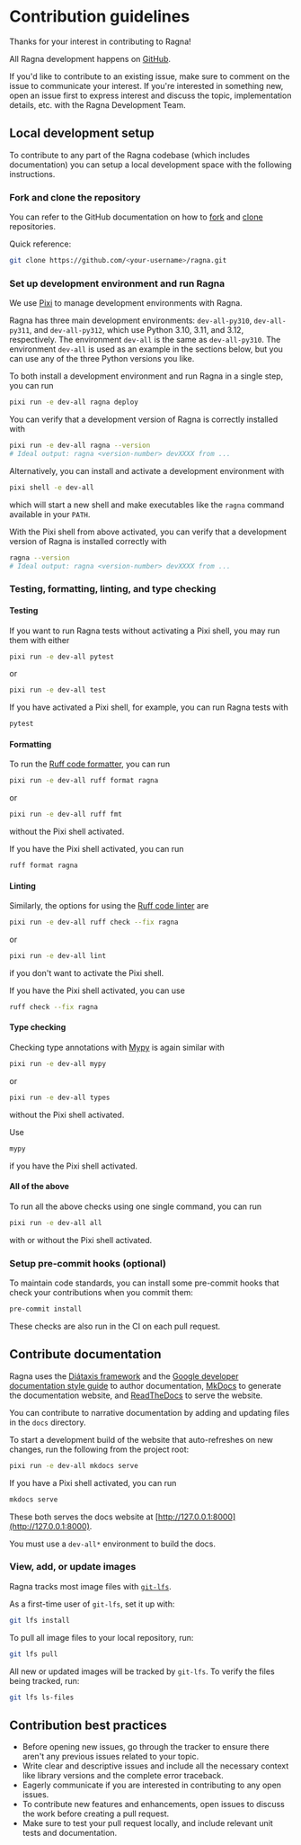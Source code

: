 # Contribution guidelines

Thanks for your interest in contributing to Ragna!

All Ragna development happens on [GitHub](https://github.com/Quansight/ragna).

If you'd like to contribute to an existing issue, make sure to comment on the issue to
communicate your interest. If you're interested in something new, open an issue first to
express interest and discuss the topic, implementation details, etc. with the Ragna
Development Team.

## Local development setup

To contribute to any part of the Ragna codebase (which includes documentation) you can
setup a local development space with the following instructions.

### Fork and clone the repository

You can refer to the GitHub documentation on how to
[fork](https://docs.github.com/en/get-started/quickstart/fork-a-repo) and
[clone](https://docs.github.com/en/repositories/creating-and-managing-repositories/cloning-a-repository)
repositories.

Quick reference:

```bash
git clone https://github.com/<your-username>/ragna.git
```

### Set up development environment and run Ragna

We use [Pixi](https://pixi.sh/dev/) to manage development environments with Ragna.

Ragna has three main development environments: `dev-all-py310`, `dev-all-py311`, and
`dev-all-py312`, which use Python 3.10, 3.11, and 3.12, respectively. The environment
`dev-all` is the same as `dev-all-py310`. The environment `dev-all` is used as an
example in the sections below, but you can use any of the three Python versions you
like.

To both install a development environment and run Ragna in a single step, you can run

```bash
pixi run -e dev-all ragna deploy
```

You can verify that a development version of Ragna is correctly
installed with

```bash
pixi run -e dev-all ragna --version
# Ideal output: ragna <version-number> devXXXX from ...
```

Alternatively, you can install and activate a development environment with 

```bash
pixi shell -e dev-all
```

which will start a new shell and make executables like the `ragna` command available
in your `PATH`.

With the Pixi shell from above activated, you can verify that a development version of
Ragna is installed correctly with

```bash
ragna --version
# Ideal output: ragna <version-number> devXXXX from ...
```

### Testing, formatting, linting, and type checking

#### Testing

If you want to run Ragna tests without activating a Pixi shell, you may run them with
either

```bash
pixi run -e dev-all pytest
```

or

```bash
pixi run -e dev-all test
```

If you have activated a Pixi shell, for example, you can run Ragna tests with

```bash
pytest
```

#### Formatting

To run the [Ruff code formatter](https://docs.astral.sh/ruff/formatter/), you can run

```bash
pixi run -e dev-all ruff format ragna
```

or

```bash
pixi run -e dev-all ruff fmt
```

without the Pixi shell activated.

If you have the Pixi shell activated, you can run

```bash
ruff format ragna
```

#### Linting

Similarly, the options for using the
[Ruff code linter](https://docs.astral.sh/ruff/linter/) are

```bash
pixi run -e dev-all ruff check --fix ragna
```

or

```bash
pixi run -e dev-all lint
```

if you don't want to activate the Pixi shell.

If you have the Pixi shell activated, you can use

```bash
ruff check --fix ragna
```

#### Type checking

Checking type annotations with [Mypy](https://mypy-lang.org/) is again similar with


```bash
pixi run -e dev-all mypy
```

or

```bash
pixi run -e dev-all types
```

without the Pixi shell activated.

Use

```bash
mypy
```

if you have the Pixi shell activated.

#### All of the above

To run all the above checks using one single command, you can run

```bash
pixi run -e dev-all all
```

with or without the Pixi shell activated.

### Setup pre-commit hooks (optional)

To maintain code standards, you can install some pre-commit hooks that check your
contributions when you commit them:

```bash
pre-commit install
```

These checks are also run in the CI on each pull request.

## Contribute documentation

Ragna uses the [Diátaxis framework](https://diataxis.fr/) and the
[Google developer documentation style guide](https://developers.google.com/style/) to
author documentation, [MkDocs](https://www.mkdocs.org/) to generate the documentation
website, and [ReadTheDocs](https://readthedocs.org/projects/ragna/) to serve the
website.

You can contribute to narrative documentation by adding and updating files in the `docs`
directory.

<!-- TODO: Add notes on contributing examples once we decide the workflow -->

To start a development build of the website that auto-refreshes on new changes, run the
following from the project root:

```bash
pixi run -e dev-all mkdocs serve
```

If you have a Pixi shell activated, you can run

```bash
mkdocs serve
```

These both serves the docs website at [http://127.0.0.1:8000](http://127.0.0.1:8000).

You must use a `dev-all*` environment to build the docs.

### View, add, or update images

Ragna tracks most image files with [`git-lfs`](https://git-lfs.com).

As a first-time user of `git-lfs`, set it up with:

```bash
git lfs install
```

To pull all image files to your local repository, run:

```bash
git lfs pull
```

All new or updated images will be tracked by `git-lfs`. To verify the files being
tracked, run:

```bash
git lfs ls-files
```

## Contribution best practices

- Before opening new issues, go through the tracker to ensure there aren't any previous
  issues related to your topic.
- Write clear and descriptive issues and include all the necessary context like library
  versions and the complete error traceback.
- Eagerly communicate if you are interested in contributing to any open issues.
- To contribute new features and enhancements, open issues to discuss the work before
  creating a pull request.
- Make sure to test your pull request locally, and include relevant unit tests and
  documentation.
